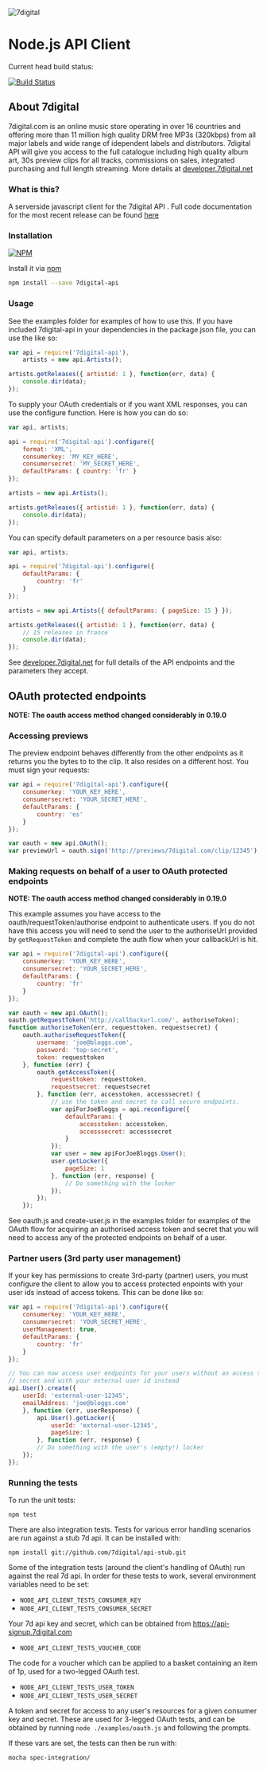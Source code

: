 ![7digital](http://i.imgur.com/StUnvCy.png?1)
# Node.js API Client

Current head build status:

[![Build Status](https://travis-ci.org/raoulmillais/node-7digital-api.png?branch=master)](http://travis-ci.org/raoulmillais/node-7digital-api)

## About 7digital


7digital.com is an online music store operating in over 16 countries and
offering more than 11 million high quality DRM free MP3s (320kbps) from all
major labels and wide range of idependent labels and distributors. 7digital
API will give you access to the full catalogue including high quality album
art, 30s preview clips for all tracks, commissions on sales, integrated
purchasing and full length streaming. More details at
[developer.7digital.net](http://developer.7digital.net/)

### What is this?


A serverside javascript client for the 7digital API .
Full code documentation for the most recent release can be found [here](http://raoulmillais.github.com/node-7digital-api/api.html)

### Installation


[![NPM](https://nodei.co/npm/7digital-api.png?downloads=true)](https://nodei.co/npm/7digital-api/)

Install it via [npm](http://npmjs.org/)

```bash
npm install --save 7digital-api
```

### Usage


See the examples folder for examples of how to use this.  If you have included
7digital-api in your dependencies in the package.json file, you can use the
like so:

```javascript
var api = require('7digital-api'),
	artists = new api.Artists();

artists.getReleases({ artistid: 1 }, function(err, data) {
	console.dir(data);
});
```

To supply your OAuth credentials or if you want XML responses, you can use the
configure function.  Here is how you can do so:


```javascript
var api, artists;

api = require('7digital-api').configure({
	format: 'XML',
	consumerkey: 'MY_KEY_HERE',
	consumersecret: 'MY_SECRET_HERE',
	defaultParams: { country: 'fr' }
});

artists = new api.Artists();

artists.getReleases({ artistid: 1 }, function(err, data) {
	console.dir(data);
});
```

You can specify default parameters on a per resource basis also:


```javascript
var api, artists;

api = require('7digital-api').configure({
	defaultParams: {
		country: 'fr'
	}
});

artists = new api.Artists({ defaultParams: { pageSize: 15 } });

artists.getReleases({ artistid: 1 }, function(err, data) {
	// 15 releases in france
	console.dir(data);
});
```

See [developer.7digital.net](http://developer.7digital.net/) for full details
of the API endpoints and the parameters they accept.

## OAuth protected endpoints

**NOTE: The oauth access method changed considerably in 0.19.0**

### Accessing previews

The preview endpoint behaves differently from the other endpoints as it returns
you the bytes to to the clip.  It also resides on a different host.  You must
sign your requests:

```javascript
var api = require('7digital-api').configure({
	consumerkey: 'YOUR_KEY_HERE',
	consumersecret: 'YOUR_SECRET_HERE',
	defaultParams: {
		country: 'es'
	}
});

var oauth = new api.OAuth();
var previewUrl = oauth.sign('http://previews/7digital.com/clip/12345');
```

### Making requests on behalf of a user to OAuth protected endpoints

**NOTE: The oauth access method changed considerably in 0.19.0**

This example assumes you have access to the oauth/requestToken/authorise
endpoint to authenticate users.  If you do not have this access you will
need to send the user to the authoriseUrl provided by `getRequestToken`
and complete the auth flow when your callbackUrl is hit.

```javascript
var api = require('7digital-api').configure({
	consumerkey: 'YOUR_KEY_HERE',
	consumersecret: 'YOUR_SECRET_HERE',
	defaultParams: {
		country: 'fr'
	}
});

var oauth = new api.OAuth();
oauth.getRequestToken('http://callbackurl.com/', authoriseToken);
function authoriseToken(err, requesttoken, requestsecret) {
	oauth.authoriseRequestToken({
		username: 'joe@bloggs.com',
		password: 'top-secret',
		token: requesttoken
	}, function (err) {
		oauth.getAccessToken({
			requesttoken: requesttoken,
			requestsecret: requestsecret
		}, function (err, accesstoken, accesssecret) {
			// use the token and secret to call secure endpoints.
			var apiForJoeBloggs = api.reconfigure({
				defaultParams: {
					accesstoken: accesstoken,
					accesssecret: accesssecret
				}
			});
			var user = new apiForJoeBloggs.User();
			user.getLocker({
				pageSize: 1
			}, function (err, response) {
				// Do something with the locker
			});
		});
	});
```

See oauth.js and create-user.js in the examples folder for examples of the
OAuth flow for acquiring an authorised access token and secret that you will
need to access any of the protected endpoints on behalf of a user.

### Partner users (3rd party user management)

If your key has permissions to create 3rd-party (partner) users, you must
configure the client to allow you to access protected enpoints with your
user ids instead of access tokens.  This can be done like so:

```javascript
var api = require('7digital-api').configure({
	consumerkey: 'YOUR_KEY_HERE',
	consumersecret: 'YOUR_SECRET_HERE',
	userManagement: true,
	defaultParams: {
		country: 'fr'
	}
});

// You can now access user endpoints for your users without an access token or
// secret and with your external user id instead
api.User().create({
	userId: 'external-user-12345',
	emailAddress: 'joe@bloggs.com'
	}, function (err, userResponse) {
		api.User().getLocker({
			userId: 'external-user-12345',
			pageSize: 1
		}, function (err, response) {
		// Do something with the user's (empty!) locker
	});
});
```

### Running the tests

To run the unit tests:

    npm test

There are also integration tests. Tests for various error handling scenarios
are run against a stub 7d api. It can be installed
with:

    npm install git://github.com/7digital/api-stub.git

Some of the integration tests (around the client's handling of OAuth) run
against the real 7d api. In order for these tests to work, several environment
variables need to be set:

- `NODE_API_CLIENT_TESTS_CONSUMER_KEY`
- `NODE_API_CLIENT_TESTS_CONSUMER_SECRET`

Your 7d api key and secret, which can be obtained from
https://api-signup.7digital.com

- `NODE_API_CLIENT_TESTS_VOUCHER_CODE`

The code for a voucher which can be applied to a basket containing an item of
1p, used for a two-legged OAuth test.

- `NODE_API_CLIENT_TESTS_USER_TOKEN`
- `NODE_API_CLIENT_TESTS_USER_SECRET`

A token and secret for access to any user's resources for a given consumer key
and secret. These are used for 3-legged OAuth tests, and can be obtained by
running `node ./examples/oauth.js` and following the prompts.

If these vars are set, the tests can then be run with:

    mocha spec-integration/
